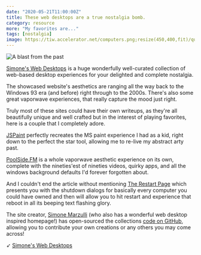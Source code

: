 ```yaml
---
date: "2020-05-21T11:00:00Z"
title: These web desktops are a true nostalgia bomb.
category: resource
more: "My favorites are..."
tags: [nostalgia]
image: https://tiw.accelerator.net/computers.png;resize(450,400,fit)/quantize(20)/quality(20).png
---
```


![A blast from the past](https://tiw.accelerator.net/computers.png;resize(450,400,fit)/quantize(20)/quality(20).png)

[Simone's Web Desktops](https://simone.computer/#/webdesktops) is a huge wonderfully well-curated collection of web-based desktop experiences for your delighted and complete nostalgia.

<!--more-->

The showcased website's aesthetics are ranging all the way back to the Windows 93 era (and before) right through to the 2000s. There's also some great vaporwave experiences, that really capture the mood just right.

Truly most of these sites could have their own writeups, as they're all beautifully unique and well crafted but in the interest of playing favorites, here is a couple that I completely adore.

[JSPaint](https://jspaint.app/) perfectly recreates the MS paint experience I had as a kid, right down to the perfect the star tool, allowing me to re-live my abstract arty past.

[PoolSide.FM](https://poolside.fm/) is a whole vaporwave aesthetic experience on its own, complete with the nineties'est of nineties videos, quirky apps, and all the windows background defaults I'd forever forgotten about.

And I couldn't end the article without mentioning [The Restart Page](http://www.therestartpage.com/) which presents you with the shutdown dialogs for basically every computer you could have owned and then will allow you to hit restart and experience that reboot in all its beeping text flashing glory.

The site creator, [Simone Marzulli](https://simone.computer/#/) (who also has a wonderful web desktop inspired homepage!) has open-sourced the collections [code on GitHub](https://github.com/syxanash/awesome-web-desktops), allowing you to contribute your own creations or any others you may come across!

➶ [Simone's Web Desktops](https://simone.computer/#/webdesktops)
